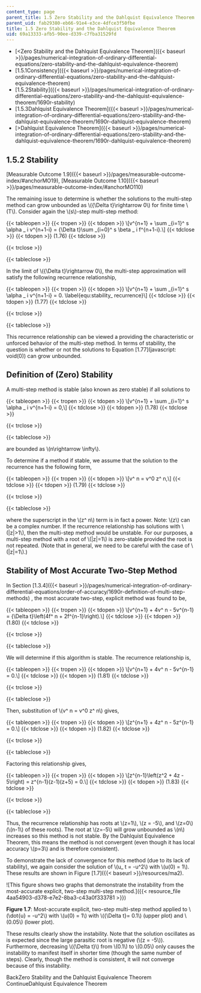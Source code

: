 ```yaml
---
content_type: page
parent_title: 1.5 Zero Stability and the Dahlquist Equivalence Theorem
parent_uid: fab29380-eb66-91e4-e3ce-4dfce3f50fbe
title: 1.5 Zero Stability and the Dahlquist Equivalence Theorem
uid: 69a13333-afb5-90ee-d339-c7fba31529fd
---
```


*   [<Zero Stability and the Dahlquist Equivalence Theorem]({{< baseurl >}}/pages/numerical-integration-of-ordinary-differential-equations/zero-stability-and-the-dahlquist-equivalence-theorem)
*   [1.5.1Consistency]({{< baseurl >}}/pages/numerical-integration-of-ordinary-differential-equations/zero-stability-and-the-dahlquist-equivalence-theorem)
*   [1.5.2Stability]({{< baseurl >}}/pages/numerical-integration-of-ordinary-differential-equations/zero-stability-and-the-dahlquist-equivalence-theorem/1690r-stability)
*   [1.5.3Dahlquist Equivalence Theorem]({{< baseurl >}}/pages/numerical-integration-of-ordinary-differential-equations/zero-stability-and-the-dahlquist-equivalence-theorem/1690r-dahlquist-equivalence-theorem)
*   [\>Dahlquist Equivalence Theorem]({{< baseurl >}}/pages/numerical-integration-of-ordinary-differential-equations/zero-stability-and-the-dahlquist-equivalence-theorem/1690r-dahlquist-equivalence-theorem)

1.5.2 Stability
---------------

[Measurable Outcome 1.9]({{< baseurl >}}/pages/measurable-outcome-index/#anchorMO19), [Measurable Outcome 1.10]({{< baseurl >}}/pages/measurable-outcome-index/#anchorMO110)

The remaining issue to determine is whether the solutions to the multi-step method can grow unbounded as \\({\\Delta t}\\rightarrow 0\\) for finite time \\(T\\). Consider again the \\(s\\)-step multi-step method:

{{< tableopen >}}
{{< tropen >}}
{{< tdopen >}}
\\\[v^{n+1} + \\sum \_{i=1}^ s \\alpha \_ i v^{n+1-i} = {\\Delta t}\\sum \_{i=0}^ s \\beta \_ i f^{n+1-i}.\\\]
{{< tdclose >}}
{{< tdopen >}}
(1.76)
{{< tdclose >}}

{{< trclose >}}

{{< tableclose >}}

In the limit of \\({\\Delta t}\\rightarrow 0\\), the multi-step approximation will satisfy the following recurrence relationship,

{{< tableopen >}}
{{< tropen >}}
{{< tdopen >}}
\\\[v^{n+1} + \\sum \_{i=1}^ s \\alpha \_ i v^{n+1-i} = 0. \\label{equ:stability\_ recurrence}\\\]
{{< tdclose >}}
{{< tdopen >}}
(1.77)
{{< tdclose >}}

{{< trclose >}}

{{< tableclose >}}

This recurrence relationship can be viewed a providing the characteristic or unforced behavior of the multi-step method. In terms of stability, the question is whether or not the solutions to Equation [1.77](javascript: void(0)) can grow unbounded.

Definition of (Zero) Stability
------------------------------

A multi-step method is stable (also known as zero stable) if all solutions to

{{< tableopen >}}
{{< tropen >}}
{{< tdopen >}}
\\\[v^{n+1} + \\sum \_{i=1}^ s \\alpha \_ i v^{n+1-i} = 0,\\\]
{{< tdclose >}}
{{< tdopen >}}
(1.78)
{{< tdclose >}}

{{< trclose >}}

{{< tableclose >}}

are bounded as \\(n\\rightarrow \\infty\\).

To determine if a method if stable, we assume that the solution to the recurrence has the following form,

{{< tableopen >}}
{{< tropen >}}
{{< tdopen >}}
\\\[v^ n = v^0 z^ n,\\\]
{{< tdclose >}}
{{< tdopen >}}
(1.79)
{{< tdclose >}}

{{< trclose >}}

{{< tableclose >}}

where the superscript in the \\(z^ n\\) term is in fact a power. Note: \\(z\\) can be a complex number. If the recurrence relationship has solutions with \\(|z|>1\\), then the multi-step method would be unstable. For our purposes, a multi-step method with a root of \\(|z|=1\\) is zero-stable provided the root is not repeated. (Note that in general, we need to be careful with the case of \\(|z|=1\\).)

Stability of Most Accurate Two-Step Method
------------------------------------------

In Section [1.3.4]({{< baseurl >}}/pages/numerical-integration-of-ordinary-differential-equations/order-of-accuracy/1690r-definition-of-multi-step-methods) , the most accurate two-step, explicit method was found to be,

{{< tableopen >}}
{{< tropen >}}
{{< tdopen >}}
\\\[v^{n+1} + 4v^ n - 5v^{n-1} = {\\Delta t}\\left(4f^ n + 2f^{n-1}\\right).\\\]
{{< tdclose >}}
{{< tdopen >}}
(1.80)
{{< tdclose >}}

{{< trclose >}}

{{< tableclose >}}

We will determine if this algorithm is stable. The recurrence relationship is,

{{< tableopen >}}
{{< tropen >}}
{{< tdopen >}}
\\\[v^{n+1} + 4v^ n - 5v^{n-1} = 0.\\\]
{{< tdclose >}}
{{< tdopen >}}
(1.81)
{{< tdclose >}}

{{< trclose >}}

{{< tableclose >}}

Then, substitution of \\(v^ n = v^0 z^ n\\) gives,

{{< tableopen >}}
{{< tropen >}}
{{< tdopen >}}
\\\[z^{n+1} + 4z^ n - 5z^{n-1} = 0.\\\]
{{< tdclose >}}
{{< tdopen >}}
(1.82)
{{< tdclose >}}

{{< trclose >}}

{{< tableclose >}}

Factoring this relationship gives,

{{< tableopen >}}
{{< tropen >}}
{{< tdopen >}}
\\\[z^{n-1}\\left(z^2 + 4z - 5\\right) = z^{n-1}(z-1)(z+5) = 0.\\\]
{{< tdclose >}}
{{< tdopen >}}
(1.83)
{{< tdclose >}}

{{< trclose >}}

{{< tableclose >}}

Thus, the recurrence relationship has roots at \\(z=1\\), \\(z = -5\\), and \\(z=0\\) (\\(n-1\\) of these roots). The root at \\(z=-5\\) will grow unbounded as \\(n\\) increases so this method is not stable. By the Dahlquist Equivalence Theorem, this means the method is not convergent (even though it has local accuracy \\(p=3\\) and is therefore consistent).

To demonstrate the lack of convergence for this method (due to its lack of stability), we again consider the solution of \\(u\_ t = -u^2\\) with \\(u(0) = 1\\). These results are shown in Figure [1.7]({{< baseurl >}}/resources/ma2).

![This figure shows two graphs that demonstrate the instability from the most-accurate explicit, two-step multi-step method.]({{< resource_file 4aa54903-d378-e7e2-8ba3-c43a0f333781 >}})

**Figure 1.7**: Most-accurate explicit, two-step multi-step method applied to \\(\\dot{u} = -u^2\\) with \\(u(0) = 1\\) with \\({\\Delta t}= 0.1\\) (upper plot) and \\(0.05\\) (lower plot).

These results clearly show the instability. Note that the solution oscillates as is expected since the large parasitic root is negative (\\(z = -5\\)). Furthermore, decreasing \\({\\Delta t}\\) from \\(0.1\\) to \\(0.05\\) only causes the instability to manifest itself in shorter time (though the same number of steps). Clearly, though the method is consistent, it will not converge because of this instability.

BackZero Stability and the Dahlquist Equivalence Theorem ContinueDahlquist Equivalence Theorem